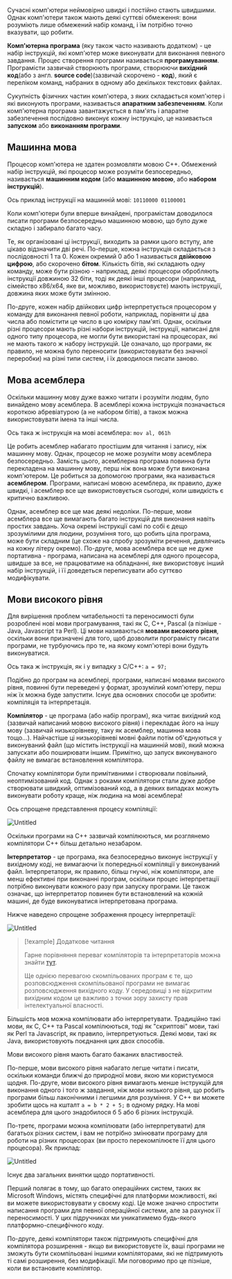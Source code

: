Сучасні комп'ютери неймовірно швидкі і постійно стають швидшими. Однак комп'ютери також мають деякі суттєві обмеження: вони розуміють лише обмежений набір команд, і їм потрібно точно вказувати, що робити.

**Комп'ютерна програма** (яку також часто називають додатком) - це набір інструкцій, які комп'ютер може виконувати для виконання певного завдання. Процес створення програми називається **програмуванням**. Програмісти зазвичай створюють програми, створюючи **вихідний код**(або з англ. **source code**)(зазвичай скорочено - **код**), який є переліком команд, набраних в одному або декількох текстових файлах.

Сукупність фізичних частин комп'ютера, з яких складається комп'ютер і які виконують програми, називається **апаратним забезпеченням**. Коли комп'ютерна програма завантажується в пам'ять і апаратне забезпечення послідовно виконує кожну інструкцію, це називається **запуском** або **виконанням програми**.
## Машинна мова

Процесор комп'ютера не здатен розмовляти мовою C++. Обмежений набір інструкцій, які процесор може розуміти безпосередньо, називається **машинним кодом** (або **машинною мовою**, або **набором інструкцій**).

Ось приклад інструкції на машинній мові: `10110000 01100001`

Коли комп'ютери були вперше винайдені, програмістам доводилося писати програми безпосередньо машинною мовою, що було дуже складно і забирало багато часу.

Те, як організовані ці інструкції, виходить за рамки цього вступу, але цікаво відзначити дві речі. По-перше, кожна інструкція складається з послідовності 1 та 0. Кожен окремий 0 або 1 називається **двійковою цифрою**, або скорочено **бітом**. Кількість бітів, які складають одну команду, може бути різною - наприклад, деякі процесори обробляють інструкції довжиною 32 біти, тоді як деякі інші процесори (наприклад, сімейство x86/x64, яке ви, можливо, використовуєте) мають інструкції, довжина яких може бути змінною.

По-друге, кожен набір двійкових цифр інтерпретується процесором у команду для виконання певної роботи, наприклад, порівняти ці два числа або помістити це число в цю комірку пам'яті. Однак, оскільки різні процесори мають різні набори інструкцій, інструкції, написані для одного типу процесора, не могли бути використані на процесорах, які не мають такого ж набору інструкцій. Це означало, що програми, як правило, не можна було переносити (використовувати без значної переробки) на різні типи систем, і їх доводилося писати заново.
## Мова асемблера

Оскільки машинну мову дуже важко читати і розуміти людям, було винайдено мову асемблера. В асемблері кожна інструкція позначається короткою абревіатурою (а не набором бітів), а також можна використовувати імена та інші числа.

Ось така ж інструкція на мові асемблера: `mov al, 061h`

Це робить асемблер набагато простішим для читання і запису, ніж машинну мову. Однак, процесор не може розуміти мову асемблера безпосередньо. Замість цього, асемблерна програма повинна бути перекладена на машинну мову, перш ніж вона може бути виконана комп'ютером. Це робиться за допомогою програми, яка називається **асемблером**. Програми, написані мовою асемблера, як правило, дуже швидкі, і асемблер все ще використовується сьогодні, коли швидкість є критично важливою.

Однак, асемблер все ще має деякі недоліки. По-перше, мови асемблера все ще вимагають багато інструкцій для виконання навіть простих завдань. Хоча окремі інструкції самі по собі є дещо зрозумілими для людини, розуміння того, що робить ціла програма, може бути складним (це схоже на спробу зрозуміти речення, дивлячись на кожну літеру окремо). По-друге, мова асемблера все ще не дуже портативна - програма, написана на асемблері для одного процесора, швидше за все, не працюватиме на обладнанні, яке використовує інший набір інструкцій, і її доведеться переписувати або суттєво модифікувати.
## Мови високого рівня

Для вирішення проблем читабельності та переносимості були розроблені нові мови програмування, такі як C, C++, Pascal (а пізніше - Java, Javascript та Perl). Ці мови називаються **мовами високого рівня**, оскільки вони призначені для того, щоб дозволити програмісту писати програми, не турбуючись про те, на якому комп'ютері вони будуть виконуватися.

Ось така ж інструкція, як і у випадку з C/C++: `a = 97;`

Подібно до програм на асемблері, програми, написані мовами високого рівня, повинні бути переведені у формат, зрозумілий комп'ютеру, перш ніж їх можна буде запустити. Існує два основних способи це зробити: компіляція та інтерпретація.

**Компілятор** - це програма (або набір програм), яка читає вихідний код (зазвичай написаний мовою високого рівня) і перекладає його на іншу мову (зазвичай низькорівневу, таку як асемблер, машинна мова тощо...). Найчастіше ці низькорівневі мовні файли потім об'єднуються у виконуваний файл (що містить інструкції на машинній мові), який можна запускати або поширювати іншим. Примітно, що запуск виконуваного файлу не вимагає встановлення компілятора.

Спочатку компілятори були примітивними і створювали повільний, неоптимізований код. Однак з роками компілятори стали дуже добре створювати швидкий, оптимізований код, а в деяких випадках можуть виконувати роботу краще, ніж людина на мові асемблера!

Ось спрощене представлення процесу компіляції:

![Untitled](https://prod-files-secure.s3.us-west-2.amazonaws.com/da079bef-e855-49f3-9f0b-37cd49054e2c/2209488b-c3f0-4525-b1f3-1e5e24f0e805/Untitled.webp)

Оскільки програми на C++ зазвичай компілюються, ми розглянемо компілятори C++ більш детально незабаром.

**Інтерпретатор** - це програма, яка безпосередньо виконує інструкції у вихідному коді, не вимагаючи їх попередньої компіляції у виконуваний файл. Інтерпретатори, як правило, більш гнучкі, ніж компілятори, але менш ефективні при виконанні програм, оскільки процес інтерпретації потрібно виконувати кожного разу при запуску програми. Це також означає, що інтерпретатор повинен бути встановлений на кожній машині, де буде виконуватися інтерпретована програма.

Нижче наведено спрощене зображення процесу інтерпретації:

![Untitled](https://prod-files-secure.s3.us-west-2.amazonaws.com/da079bef-e855-49f3-9f0b-37cd49054e2c/ec554fa3-8dc8-43a2-a282-b1f5ba2925e6/Untitled.webp)

> [!example] Додаткове читання
>  
> Гарне порівняння переваг компіляторів та інтерпретаторів можна знайти [тут](https://stackoverflow.com/a/38491646).
> 
> Ще однією перевагою скомпільованих програм є те, що розповсюдження скомпільованої програми не вимагає розповсюдження вихідного коду. У середовищі з не відкритим вихідним кодом це важливо з точки зору захисту прав інтелектуальної власності.

Більшість мов можна компілювати або інтерпретувати. Традиційно такі мови, як C, C++ та Pascal компілюються, тоді як "скриптові" мови, такі як Perl та Javascript, як правило, інтерпретуються. Деякі мови, такі як Java, використовують поєднання цих двох способів.

Мови високого рівня мають багато бажаних властивостей.

По-перше, мови високого рівня набагато легше читати і писати, оскільки команди ближчі до природної мови, якою ми користуємося щодня. По-друге, мови високого рівня вимагають менше інструкцій для виконання одного і того ж завдання, ніж мови низького рівня, що робить програми більш лаконічними і легшими для розуміння. У C++ ви можете зробити щось на кшталт `a = b * 2 + 5;` в одному рядку. На мові асемблера для цього знадобилося б 5 або 6 різних інструкцій.

По-третє, програми можна компілювати (або інтерпретувати) для багатьох різних систем, і вам не потрібно змінювати програму для роботи на різних процесорах (ви просто перекомпілюєте її для цього процесора). Як приклад:

![Untitled](https://prod-files-secure.s3.us-west-2.amazonaws.com/da079bef-e855-49f3-9f0b-37cd49054e2c/82c37894-98e3-49da-a98e-a18b9b39394f/Untitled.webp)

Існує два загальних винятки щодо портативності.

Перший полягає в тому, що багато операційних систем, таких як Microsoft Windows, містять специфічні для платформи можливості, які ви можете використовувати у своєму коді. Це може значно спростити написання програми для певної операційної системи, але за рахунок її переносимості. У цих підручниках ми уникатимемо будь-якого платформно-специфічного коду.

По-друге, деякі компілятори також підтримують специфічні для компілятора розширення - якщо ви використовуєте їх, ваші програми не зможуть бути скомпільовані іншими компіляторами, які не підтримують ті самі розширення, без модифікації. Ми поговоримо про це пізніше, коли ви встановите компілятор.